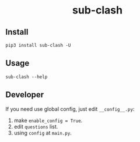 <h1 style="text-align: center"> sub-clash </h1>

## Install

```shell
pip3 install sub-clash -U
```

## Usage

```shell
sub-clash --help
```

## Developer

If you need use global config, just edit `__config__.py`:
1. make `enable_config = True`.
2. edit `questions` list.
3. using `config` at `main.py`.

